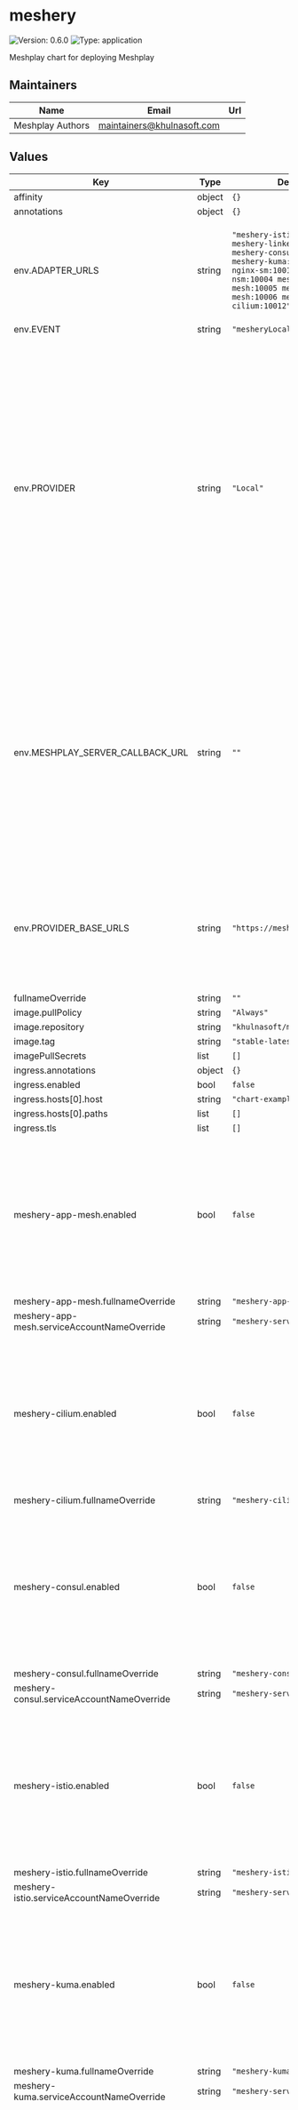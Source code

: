 # meshery

![Version: 0.6.0](https://img.shields.io/badge/Version-0.6.0-informational?style=flat-square) ![Type: application](https://img.shields.io/badge/Type-application-informational?style=flat-square)

Meshplay chart for deploying Meshplay

## Maintainers

| Name | Email | Url |
| ---- | ------ | --- |
| Meshplay Authors | <maintainers@khulnasoft.com> |  |

## Values

| Key | Type | Default | Description |
|-----|------|---------|-------------|
| affinity | object | `{}` |  |
| annotations | object | `{}` |  |
| env.ADAPTER_URLS | string | `"meshery-istio:10000 meshery-linkerd:10001 meshery-consul:10002 meshery-kuma:10007 meshery-nginx-sm:10010 meshery-nsm:10004 meshery-app-mesh:10005 meshery-traefik-mesh:10006 meshery-cilium:10012"` | Optionally, pre-configure Meshplay Server with the set of Meshplay Adapters used in the deployment. |
| env.EVENT | string | `"mesheryLocal"` |  |
| env.PROVIDER | string | `"Local"` | Use this security-related setting to enforce selection of one and only one Provider. In this way, your Meshplay deployment will only trust and only allow users to authenticate using the Provider you have configured in this setting. See the [Remote Provider documentation](https://docs.khulnasoft.com/extensibility/providers) for a description of what a Provider is.  |
| env.MESHPLAY_SERVER_CALLBACK_URL | string | `""` | Configure an OAuth callback URL for Meshplay Server to use when signing into a Remote Provider and your Meshplay Server instance is not directly reachable by that Remote Provider. See the [Remote Provider documentation](https://docs.khulnasoft.com/extensibility/providers#configurable-oauth-callback-url) for more details. |
| env.PROVIDER_BASE_URLS | string | `"https://meshery.layer5.io"` | Configure your Remote Provider of choice. See the [Remote Provider documentation](https://docs.khulnasoft.com/extensibility/providers) for a description of what a Provider is. |
| fullnameOverride | string | `""` |  |
| image.pullPolicy | string | `"Always"` |  |
| image.repository | string | `"khulnasoft/meshplay"` |  |
| image.tag | string | `"stable-latest"` |  |
| imagePullSecrets | list | `[]` |  |
| ingress.annotations | object | `{}` |  |
| ingress.enabled | bool | `false` |  |
| ingress.hosts[0].host | string | `"chart-example.local"` |  |
| ingress.hosts[0].paths | list | `[]` |  |
| ingress.tls | list | `[]` |  |
| meshery-app-mesh.enabled | bool | `false` | Enable to deploy this Meshplay Adapter upon initial deployment. Meshplay Adapters can be deployed post-installation using either Meshplay CLI or UI. |
| meshery-app-mesh.fullnameOverride | string | `"meshery-app-mesh"` |  |
| meshery-app-mesh.serviceAccountNameOverride | string | `"meshery-server"` |  |
| meshery-cilium.enabled | bool | `false` | Enable to deploy this Meshplay Adapter upon initial deployment. Meshplay Adapters can be deployed post-installation using either Meshplay CLI or UI. |
| meshery-cilium.fullnameOverride | string | `"meshery-cilium"` |  |
| meshery-consul.enabled | bool | `false` | Enable to deploy this Meshplay Adapter upon initial deployment. Meshplay Adapters can be deployed post-installation using either Meshplay CLI or UI. |
| meshery-consul.fullnameOverride | string | `"meshery-consul"` |  |
| meshery-consul.serviceAccountNameOverride | string | `"meshery-server"` |  |
| meshery-istio.enabled | bool | `false` | Enable to deploy this Meshplay Adapter upon initial deployment. Meshplay Adapters can be deployed post-installation using either Meshplay CLI or UI. |
| meshery-istio.fullnameOverride | string | `"meshery-istio"` |  |
| meshery-istio.serviceAccountNameOverride | string | `"meshery-server"` |  |
| meshery-kuma.enabled | bool | `false` | Enable to deploy this Meshplay Adapter upon initial deployment. Meshplay Adapters can be deployed post-installation using either Meshplay CLI or UI. |
| meshery-kuma.fullnameOverride | string | `"meshery-kuma"` |  |
| meshery-kuma.serviceAccountNameOverride | string | `"meshery-server"` |  |
| meshery-linkerd.enabled | bool | `false` | Enable to deploy this Meshplay Adapter upon initial deployment. Meshplay Adapters can be deployed post-installation using either Meshplay CLI or UI. |
| meshery-linkerd.fullnameOverride | string | `"meshery-linkerd"` |  |
| meshery-linkerd.serviceAccountNameOverride | string | `"meshery-server"` |  |
| meshery-nginx-sm.enabled | bool | `false` | Enable to deploy this Meshplay Adapter upon initial deployment. Meshplay Adapters can be deployed post-installation using either Meshplay CLI or UI. |
| meshery-nginx-sm.fullnameOverride | string | `"meshery-nginx-sm"` |  |
| meshery-nginx-sm.serviceAccountNameOverride | string | `"meshery-server"` |  |
| meshery-nsm.enabled | bool | `false` | Enable to deploy this Meshplay Adapter upon initial deployment. Meshplay Adapters can be deployed post-installation using either Meshplay CLI or UI. |
| meshery-nsm.fullnameOverride | string | `"meshery-nsm"` |  |
| meshery-nsm.serviceAccountNameOverride | string | `"meshery-server"` |  |
| meshery-operator.enabled | bool | `true` | Enable to deploy this Meshplay Operator upon initial deploymeent. Meshplay Operator can be deployed post-installation using Meshplay UI. |
| meshery-operator.fullnameOverride | string | `"meshery-operator"` |  |
| meshery-osm.enabled | bool | `false` | OSM is an archived project. |
| meshery-osm.fullnameOverride | string | `"meshery-osm"` |  |
| meshery-osm.serviceAccountNameOverride | string | `"meshery-server"` |  |
| meshery-perf.enabled | bool | `false` |  |
| meshery-perf.fullnameOverride | string | `"meshery-perf"` |  |
| meshery-perf.serviceAccountNameOverride | string | `"meshery-server"` |  |
| meshery-traefik-mesh.enabled | bool | `false` | Enable to deploy this Meshplay Adapter upon initial deployment. Meshplay Adapters can be deployed post-installation using either Meshplay CLI or UI. |
| meshery-traefik-mesh.fullnameOverride | string | `"meshery-traefik-mesh"` |  |
| meshery-traefik-mesh.serviceAccountNameOverride | string | `"meshery-server"` |  |
| mesherygateway.enabled | bool | `false` |  |
| mesherygateway.selector.istio | string | `"ingressgateway"` |  |
| metadata.name | string | `"meshery"` |  |
| metadata.namespace | string | `"meshery"` |  |
| nameOverride | string | `""` |  |
| nodeSelector | object | `{}` |  |
| podSecurityContext | object | `{}` |  |
| probe.livenessProbe.enabled | bool | `false` |  |
| probe.readinessProbe.enabled | bool | `false` |  |
| rbac.nodes | bool | `false` |  |
| replicaCount | int | `1` |  |
| resources | object | `{}` |  |
| restartPolicy | string | `"Always"` |  |
| securityContext | object | `{}` |  |
| service.annotations | object | `{}` |  |
| service.port | int | `9081` |  |
| service.target_port | int | `8080` |  |
| service.type | string | `"LoadBalancer"` |  |
| serviceAccount.name | string | `"meshery-server"` |  |
| testCase.enabled | bool | `false` |  |
| tolerations | list | `[]` |  |

## Setup Repo Info

```console
helm repo add meshery meshery https://khulnasoft.com/charts/
helm repo update
```

_See [helm repo](https://helm.sh/docs/helm/helm_repo/) for command documentation._

## Installing the Chart

To install the chart with the release name `meshery`:

```console
kubectl create namespace meshery
helm install meshery khulnasoft/meshplay
```

## Uninstalling the Chart

To uninstall/delete the `meshery` deployment:

```console
helm delete meshery
```

## Installing the Chart with a custom namespace

```console
kubectl create namespace meshery
helm install meshery khulnasoft/meshplay --namespace meshery
```

## Installing the Chart with a custom Meshplay Adapters

Eg: For [Meshplay Adapter for Istio](https://github.com/khulnasoft/meshplay-istio)
```console
kubectl create namespace meshery
helm install meshery khulnasoft/meshplay --set meshery-istio.enabled=true
```
